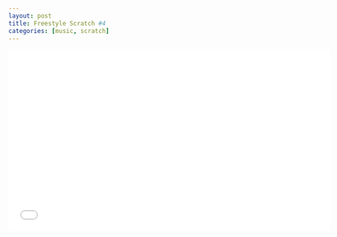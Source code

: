 ```yaml
---
layout: post
title: Freestyle Scratch #4
categories: [music, scratch]
---
```


<iframe width="640" height="360" align= "middle" src="//www.youtube.com/embed/7GYrS6xpcfw" frameborder="0" allowfullscreen></iframe>
